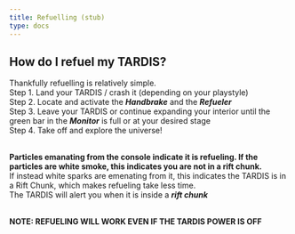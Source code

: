 ```yaml
---
title: Refuelling (stub)
type: docs
---
```

## How do I refuel my TARDIS?
Thankfully refuelling is relatively simple.<br>
Step 1. Land your TARDIS / crash it (depending on your playstyle)<br>
Step 2. Locate and activate the ***Handbrake*** and the ***Refueler***<br>
Step 3. Leave your TARDIS or continue expanding your interior until the green bar in the ***Monitor*** is full or at your desired stage<br>
Step 4. Take off and explore the universe!<br>

<br>**Particles emanating from the console indicate it is refueling. If the particles are white smoke, this indicates you are not in a rift chunk.**
<br>If instead white sparks are emenating from it, this indicates the TARDIS is in a Rift Chunk, which makes refueling take less time.
<br>The TARDIS will alert you when it is inside a ***rift chunk***

<br>**NOTE: REFUELING WILL WORK EVEN IF THE TARDIS POWER IS OFF**
